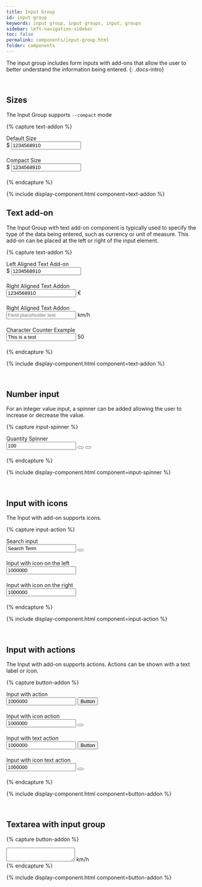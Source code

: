 ```yaml
---
title: Input Group
id: input-group
keywords: input group, input groups, input, groups
sidebar: left-navigation-sidebar
toc: false
permalink: components/input-group.html
folder: components
---
```


<style type="text/css">
.fd-form__group {
    margin-bottom: 20px;
}
</style>

The input group includes form inputs with add-ons that allow the user to better understand the information being entered.
{: .docs-intro}

<br>

## Sizes
The Input Group supports `--compact` mode

{% capture text-addon %}
<div class="fd-form__group">
    <div class="fd-form__item">
        <label class="fd-form__label" for="">Default Size </label>
        <div class="fd-input-group fd-input-group--before">
            <span class="fd-input-group__addon fd-input-group__addon--before">$</span>
            <input class="" type="text" id="" name="" value="1234568910 ">
        </div>
    </div>
</div>

<div class="fd-form__group">
    <div class="fd-form__item">
        <label class="fd-form__label" for="">Compact Size </label>
        <div class="fd-input-group fd-input-group--before fd-input-group--compact">
            <span class="fd-input-group__addon fd-input-group__addon--before">$</span>
            <input class="fd-input fd-input--compact" type="text" id="" name="" value="1234568910 ">
        </div>
    </div>
</div>
{% endcapture %}

{% include display-component.html component=text-addon %}

## Text add-on

The Input Group with text add-on component is typically used to specify the type of the data being entered, such as currency or unit of measure. This add-on can be placed at the left or right of the input element.





{% capture text-addon %}
<div class="fd-form__group">
    <div class="fd-form__item">
        <label class="fd-form__label" for="">Left Aligned Text Add-on</label>
        <div class="fd-input-group fd-input-group--before">
            <span class="fd-input-group__addon fd-input-group__addon--before">$</span>
            <input class="" type="text" id="" name="" value="1234568910 ">
        </div>
    </div>
</div>

<div class="fd-form__group">
    <div class="fd-form__item">
        <label class="fd-form__label" for="">Right Aligned Text Addon</label>
        <div class="fd-input-group fd-input-group--after">
            <input class="" type="text" id="" name="" value="1234568910 ">
            <span class="fd-input-group__addon fd-input-group__addon--after">€</span>
        </div>
    </div>
</div>

<div class="fd-form__group">
    <div class="fd-form__item">
        <label class="fd-form__label" for="">Right Aligned Text Addon</label>
        <div class="fd-input-group fd-input-group--after">
            <input class="" type="text" id="" name="" value="" placeholder="Field placeholder text">
            <span class="fd-input-group__addon fd-input-group__addon--after">km/h</span>
        </div>
    </div>
</div>

<div class="fd-form__group">
    <div class="fd-form__item">
        <label class="fd-form__label" for="">Character Counter Example</label>
        <div class="fd-input-group fd-input-group--after">
            <input class="" type="text" id="" name="" value="This is a test">
            <span class="fd-input-group__addon fd-input-group__addon--after">50</span>
        </div>
    </div>
</div>
{% endcapture %}

{% include display-component.html component=text-addon %}

<br />

## Number input

For an integer value input, a spinner can be added allowing the user to increase or decrease the value.

{% capture input-spinner %}
<div class="fd-form__group">
    <div class="fd-form__item">
        <label class="fd-form__label" for="">Quantity Spinner</label>
        <div class="fd-input-group fd-input-group--after">
            <input class="" type="number" id="spinner-1" name="" value="100" />
            <span class="fd-input-group__addon fd-input-group__addon--button fd-input-group__addon--after">
                <button class="fd-input-group__button fd-input-group__button--step-up sap-icon--slim-arrow-up" aria-label="Step up" onclick="document.getElementById('spinner-1').stepUp();"></button>
                <button class="fd-input-group__button fd-input-group__button--step-down sap-icon--slim-arrow-down" aria-label="Step down" onclick="document.getElementById('spinner-1').stepDown();"></button>
            </span>
        </div>
    </div>
</div>
{% endcapture %}

{% include display-component.html component=input-spinner %}

<br/>

## Input with icons

The Input with add-on supports icons.

{% capture input-action %}
<div class="fd-form__group">
    <div class="fd-form__item">
        <label class="fd-form__label" for="">Search input</label>
        <div class="fd-input-group">
            <input class="" type="search" id="search-1" name="" value="Search Term" placeholder="Enter Term..">
            <span class="fd-input-group__addon fd-input-group__addon--button">
                <button class="fd-input-group__button fd-input-group__button--clear" aria-label="Clear" onclick="document.getElementById('search-1').value = '';"></button>
            </span>
        </div>
    </div>
</div>

<div class="fd-form__group">
    <div class="fd-form__item">
        <label class="fd-form__label" for="">Input with icon on the left</label>
        <div class="fd-input-group fd-input-group--before">
            <span class="fd-input-group__addon fd-input-group__addon--before">
                <span class="sap-icon--globe" role="presentation"></span>
            </span>
            <input class="" type="text" id="" name="" value="1000000">
        </div>
    </div>
</div>

<div class="fd-form__group">
    <div class="fd-form__item">
        <label class="fd-form__label" for="">Input with icon on the right</label>
        <div class="fd-input-group fd-input-group--after">
            <input class="" type="text" id="" name="" value="1000000">
            <span class="fd-input-group__addon fd-input-group__addon--after">
                <span class="sap-icon--hide" role="presentation"></span>
            </span>
        </div>
    </div>
</div>
{% endcapture %}

{% include display-component.html component=input-action %}

<br>

## Input with actions

The Input with add-on supports actions. Actions can be shown with a text label or icon.

{% capture button-addon %}
<div class="fd-form__group">
    <div class="fd-form__item">
        <label class="fd-form__label" for="">Input with action</label>
        <div class="fd-input-group fd-input-group--after">
            <input class="" type="text" id="" name="" value="1000000">
            <span class="fd-input-group__addon fd-input-group__addon--button fd-input-group__addon--after">
                <button class="fd-button--light">
                    Button
                </button>
            </span>
        </div>
    </div>
</div>

<div class="fd-form__group">
    <div class="fd-form__item">
        <label class="fd-form__label" for="">Input with icon action</label>
        <div class="fd-input-group fd-input-group--after">
            <input class="" type="text" id="" name="" value="1000000">
            <span class="fd-input-group__addon fd-input-group__addon--button fd-input-group__addon--after">
                <button class="fd-button--icon fd-button--light sap-icon--navigation-down-arrow"></button>
            </span>
        </div>
    </div>
</div>

<div class="fd-form__group">
    <div class="fd-form__item">
        <label class="fd-form__label" for="">Input with text action</label>
        <div class="fd-input-group fd-input-group--after">
            <input class="" type="text" id="" name="" value="1000000">
            <span class="fd-input-group__addon fd-input-group__addon--button fd-input-group__addon--after">
                <button class="fd-button--light">
                    Button
                </button>
            </span>
        </div>
    </div>
</div>

<div class="fd-form__group">
    <div class="fd-form__item">
        <label class="fd-form__label" for="">Input with icon text action</label>
        <div class="fd-input-group fd-input-group--after">
            <input class="" type="text" id="" name="" value="1000000">
            <span class="fd-input-group__addon fd-input-group__addon--button fd-input-group__addon--after">
                <button class="fd-button--icon fd-button--light sap-icon--navigation-down-arrow"></button>
            </span>
        </div>
    </div>
</div>
{% endcapture %}

{% include display-component.html component=button-addon %}

<br>


## Textarea with input group

{% capture button-addon %}
<div class="fd-input-group fd-input-group--after">
    <textarea class="" id=""></textarea>
    <span class="fd-input-group__addon fd-input-group__addon--after fd-input-group__addon--textarea">
        km/h
    </span>
</div>
{% endcapture %}

{% include display-component.html component=button-addon %}

<br>
